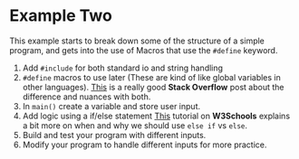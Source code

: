 # Example Two

This example starts to break down some of the structure of a simple program, and gets into the use of Macros that use the `#define` keyword. 
1. Add `#include` for both standard io and string handling
2. `#define` macros to use later (These are kind of like global variables in other languages). [This](https://stackoverflow.com/questions/30000871/what-is-the-difference-between-global-variables-and-define-in-c) is a really good **Stack Overflow** post about the difference and nuances with both.
3. In `main()` create a variable and store user input.
4. Add logic using a if/else statement [This](https://www.w3schools.com/cpp/cpp_conditions.asp) tutorial on **W3Schools** explains a bit more on when and why we should use `else if` vs `else`.
5. Build and test your program with different inputs. 
6. Modify your program to handle different inputs for more practice.